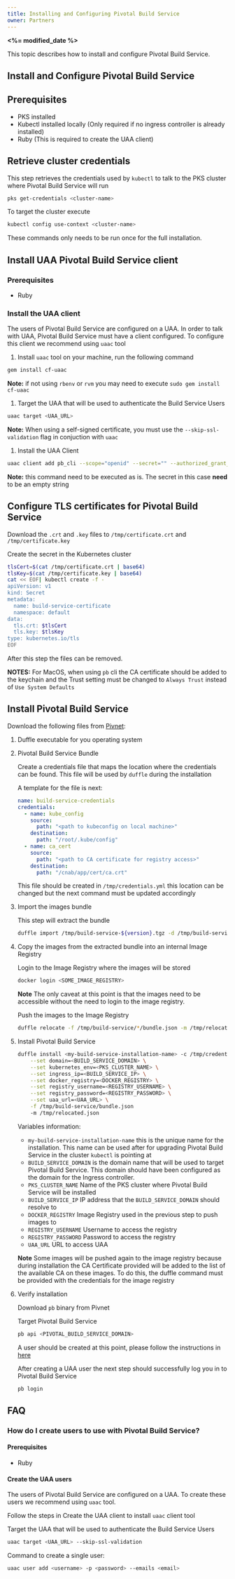 ```yaml
---
title: Installing and Configuring Pivotal Build Service
owner: Partners
---
```


<strong><%= modified_date %></strong>

This topic describes how to install and configure Pivotal Build Service.

## <a id='install'></a> Install and Configure Pivotal Build Service

## Prerequisites

- PKS installed
- Kubectl installed locally (Only required if no ingress controller is already installed)
- Ruby (This is required to create the UAA client)


## Retrieve cluster credentials

This step retrieves the credentials used by `kubectl` to talk to the
PKS cluster where Pivotal Build Service will run

```bash
pks get-credentials <cluster-name>
```

To target the cluster execute

```bash
kubectl config use-context <cluster-name>
```

These commands only needs to be run once for the full installation.

## <a id='uaa-client-creation'></a> Install UAA Pivotal Build Service client

### Prerequisites
- Ruby

### Install the UAA client

The users of Pivotal Build Service are configured on a UAA.
In order to talk with UAA, Pivotal Build Service must have a client
configured. To configure this client we recommend using `uaac` tool

1. Install `uaac` tool on your machine, run the following command

  ```bash
  gem install cf-uaac
  ```

  **Note:** if not using `rbenv` or `rvm` you may need to execute `sudo gem install cf-uaac`

1. Target the UAA that will be used to authenticate the Build Service Users

  ```bash
  uaac target <UAA_URL>
  ```

  **Note:** When using a self-signed certificate, you must use the `--skip-ssl-validation` flag in conjuction with `uaac` 

1. Install the UAA Client

  ```bash
  uaac client add pb_cli --scope="openid" --secret="" --authorized_grant_types="password,refresh_token" --access_token_validity 600 --refresh_token_validity 21600
  ```
  
  **Note:** this command need to be executed as is. The secret in this case **need** to be an empty string



## Configure TLS certificates for Pivotal Build Service

Download the `.crt` and `.key` files to `/tmp/certificate.crt` and `/tmp/certificate.key`

Create the secret in the Kubernetes cluster

```bash
tlsCert=$(cat /tmp/certificate.crt | base64)
tlsKey=$(cat /tmp/certificate.key | base64)
cat << EOF| kubectl create -f -
apiVersion: v1
kind: Secret
metadata:
  name: build-service-certificate
  namespace: default
data:
  tls.crt: $tlsCert
  tls.key: $tlsKey
type: kubernetes.io/tls
EOF
```

After this step the files can be removed.

**NOTES:** For MacOS, when using `pb` cli the CA certificate should be added to the keychain and the Trust
setting must be changed to `Always Trust` instead of `Use System Defaults`


## Install Pivotal Build Service

Download the following files from [Pivnet](https://network.pivotal.io/products/build-service/):
1) Duffle executable for you operating system
1) Pivotal Build Service Bundle

    Create a credentials file that maps the location where the credentials can be found.
    This file will be used by `duffle` during the installation
    
    A template for the file is next:
    ```yaml
    name: build-service-credentials
    credentials:
      - name: kube_config
        source:
          path: "<path to kubeconfig on local machine>"
        destination:
          path: "/root/.kube/config"
      - name: ca_cert
        source:
          path: "<path to CA certificate for registry access>"
        destination:
          path: "/cnab/app/cert/ca.crt"
    ```
    
    This file should be created in `/tmp/credentials.yml` this location can be changed but
    the next command must be updated accordingly
    
1) Import the images bundle

    This step will extract the bundle
    ```bash
    duffle import /tmp/build-service-${version}.tgz -d /tmp/build-service/
    ```
1) Copy the images from the extracted bundle into an internal Image Registry

    Login to the Image Registry where the images will be stored
    ```bash
    docker login <SOME_IMAGE_REGISTRY>
    ```
    **Note** The only caveat at this point is that the images need to be accessible without the need to login to
    the image registry.
    
    Push the images to the Image Registry
    ```bash
    duffle relocate -f /tmp/build-service/*/bundle.json -m /tmp/relocated.json -p <SOME_IMAGE_REGISTRY>
    ```

1) Install Pivotal Build Service
    
    ```bash
    duffle install <my-build-service-installation-name> -c /tmp/credentials.yml  \
        --set domain=<BUILD_SERVICE_DOMAIN> \
        --set kubernetes_env=<PKS_CLUSTER_NAME> \
        --set ingress_ip=<BUILD_SERVICE_IP> \
        --set docker_registry=<DOCKER_REGISTRY> \
        --set registry_username=<REGISTRY_USERNAME> \
        --set registry_password=<REGISTRY_PASSWORD> \
        --set uaa_url=<UAA_URL> \
        -f /tmp/build-service/bundle.json
        -m /tmp/relocated.json
    ```
    
    Variables information:
    
    - `my-build-service-installation-name` this is the unique name for the installation. 
    This name can be used after for upgrading Pivotal Build Service in the cluster `kubectl` is pointing at
    - `BUILD_SERVICE_DOMAIN` is the domain name that will be used to target Pivotal Build Service.
    This domain should have been configured as the domain for the Ingress controller.
    - `PKS_CLUSTER_NAME` Name of the PKS cluster where Pivotal Build Service will be installed
    - `BUILD_SERVICE_IP` IP address that the `BUILD_SERVICE_DOMAIN` should resolve to
    - `DOCKER_REGISTRY` Image Registry used in the previous step to push images to
    - `REGISTRY_USERNAME` Username to access the registry
    - `REGISTRY_PASSWORD` Password to access the registry
    - `UAA_URL` URL to access UAA
    
    **Note** Some images will be pushed again to the image registry because during installation the CA Certificate provided
    will be added to the list of the available CA on these images. To do this, the duffle command must be provided
    with the credentials for the image registry

1) Verify installation

    Download `pb` binary from Pivnet
    
    Target Pivotal Build Service
    ```bash
    pb api <PIVOTAL_BUILD_SERVICE_DOMAIN>
    ```
    
    A user should be created at this point, please follow the instructions in [here](#users-create)
    
    After creating a UAA user the next step should successfully log you in to Pivotal Build Service
    ```bash
    pb login
    ```

## <a id='faq'></a> FAQ

### <a id='users-create'></a> How do I create users to use with Pivotal Build Service?

#### Prerequisites
- Ruby

#### Create the UAA users

The users of Pivotal Build Service are configured on a UAA.
To create these users we recommend using `uaac` tool.

Follow the steps in <a url="#uaa-client-creation">Create the UAA client</a> to
install `uaac` client tool

Target the UAA that will be used to authenticate the Build Service Users

```bash
uaac target <UAA_URL> --skip-ssl-validation
```

Command to create a single user:

```bash
uaac user add <username> -p <password> --emails <email>
```
